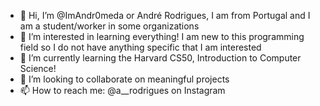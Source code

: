 - 👋 Hi, I’m @ImAndr0meda or André Rodrigues, I am from Portugal and I am a student/worker in some organizations
- 👀 I’m interested in learning everything! I am new to this programming field so I do not have anything specific that I am interested
- 🌱 I’m currently learning the Harvard CS50, Introduction to Computer Science!
- 💞️ I’m looking to collaborate on meaningful projects
- 📫 How to reach me: @a__rodrigues on Instagram

<!---
ImAndr0meda/ImAndr0meda is a ✨ special ✨ repository because its `README.md` (this file) appears on your GitHub profile.
You can click the Preview link to take a look at your changes.
--->
